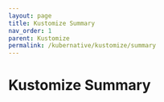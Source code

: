 ```yaml
---
layout: page
title: Kustomize Summary
nav_order: 1
parent: Kustomize
permalink: /kubernative/kustomize/summary
---
```


# Kustomize Summary